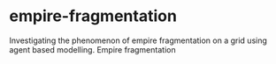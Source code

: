 # empire-fragmentation
Investigating the phenomenon of empire fragmentation on a grid using agent based modelling. Empire fragmentation
